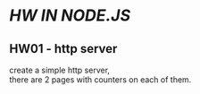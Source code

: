 # _*HW IN NODE.JS*_

## HW01 - http server

create a simple http server, <br>
there are 2 pages
with counters on each of them.

